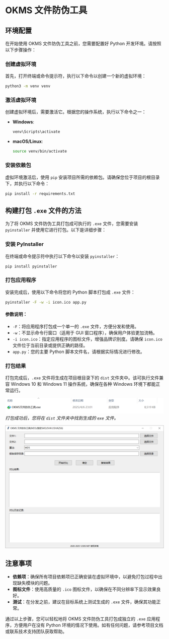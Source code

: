 # OKMS 文件防伪工具

## 环境配置

在开始使用 OKMS 文件防伪工具之前，您需要配置好 Python 开发环境。请按照以下步骤操作：

### 创建虚拟环境

首先，打开终端或命令提示符，执行以下命令以创建一个新的虚拟环境：

```bash
python3 -m venv venv
```

### 激活虚拟环境

创建虚拟环境后，需要激活它。根据您的操作系统，执行以下命令之一：

- **Windows**:

  ```bash
  venv\Scripts\activate
  ```

- **macOS/Linux**:

  ```bash
  source venv/bin/activate
  ```

### 安装依赖包

虚拟环境激活后，使用 `pip` 安装项目所需的依赖包。请确保您位于项目的根目录下，并执行以下命令：

```bash
pip install -r requirements.txt
```

## 构建打包 `.exe` 文件的方法

为了将 OKMS 文件防伪工具打包成可执行的 `.exe` 文件，您需要安装 `pyinstaller` 并使用它进行打包。以下是详细步骤：

### 安装 PyInstaller

在终端或命令提示符中执行以下命令以安装 `pyinstaller`：

```bash
pip install pyinstaller
```

### 打包应用程序

安装完成后，使用以下命令将您的 Python 脚本打包成 `.exe` 文件：

```bash
pyinstaller -F -w -i icon.ico app.py
```

#### 参数说明：

- `-F`：将应用程序打包成一个单一的 `.exe` 文件，方便分发和使用。
- `-w`：不显示命令行窗口（适用于 GUI 窗口程序），确保用户体验更加流畅。
- `-i icon.ico`：指定应用程序的图标文件，增强品牌识别度。请确保 `icon.ico` 文件位于当前目录或提供正确的路径。
- `app.py`：您的主要 Python 脚本文件名，请根据实际情况进行修改。

### 打包结果

打包完成后，`.exe` 文件将生成在项目根目录下的 `dist` 文件夹中。该可执行文件兼容 Windows 10 和 Windows 11 操作系统，确保在各种 Windows 环境下都能正常运行。

![打包成功示意图](./docs/2025-04-06_23-19-27.png)
*打包成功后，您将在 `dist` 文件夹中找到生成的 `exe` 文件。*

![](./docs/2025-04-06_23-19-52.png)

## 注意事项

- **依赖项**：确保所有项目依赖项已正确安装在虚拟环境中，以避免打包过程中出现缺失模块的问题。
- **图标文件**：使用高质量的 `.ico` 图标文件，以确保在不同分辨率下显示效果良好。
- **测试**：在分发之前，建议在目标系统上测试生成的 `.exe` 文件，确保其功能正常。

通过以上步骤，您可以轻松地将 OKMS 文件防伪工具打包成独立的 `.exe` 应用程序，方便用户在没有 Python 环境的情况下使用。如有任何问题，请参考项目文档或联系技术支持团队获取帮助。